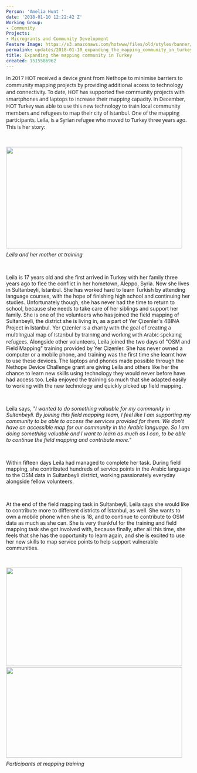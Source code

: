 ```yaml
---
Person: 'Amelia Hunt '
date: '2018-01-10 12:22:42 Z'
Working Group:
- Community
Projects:
- Microgrants and Community Development
Feature Image: https://s3.amazonaws.com/hotwww/files/old/styles/banner/public/IMG_1168_(1)+(1).jpg
permalink: updates/2018-01-10_expanding_the_mapping_community_in_turkey
title: Expanding the mapping community in Turkey
created: 1515586962
---
```

<p class="MsoNormal" style="margin-bottom: 6.0pt;"><span style="font-family: 'Open Sans', Arial, sans-serif; font-size: 14px; font-style: normal; font-variant-ligatures: normal; font-variant-caps: normal; font-weight: 400;">In 2017 HOT received a device grant from Nethope to minimise barriers to community mapping projects by providing additional access to technology and connectivity. To date, HOT has supported five community projects with smartphones and laptops to increase their mapping capacity. In December, HOT Turkey was able to use this new technology to train local community members and refugees to map their city of Istanbul. One of the mapping participants, Leila, is a Syrian refugee who moved to Turkey three years ago. This is her story:</span></p><p class="MsoNormal" style="margin-bottom: 6.0pt;">&nbsp;</p><p class="MsoNormal" style="margin-bottom: 6.0pt;"><img class="image-large" src="https://s3.amazonaws.com/hotwww/files/old/styles/large/public/leila_0.JPG?itok=6X1TUbaR" alt="" style="width:480px;height:276px"></p><address class="MsoNormal" style="margin-bottom: 6.0pt;">Leila and her mother at training</address><p class="MsoNormal" style="margin-bottom: 6.0pt;">&nbsp;</p><p class="MsoNormal" style="margin-bottom: 6.0pt;">Leila is 17 years old and she first arrived in Turkey with her family three years ago to flee the conflict in her hometown, Aleppo, Syria. Now she lives in Sultanbeyli, Istanbul. She has worked hard to learn Turkish by attending language courses, with the hope of finishing high school and continuing her studies. Unfortunately though, she has never had the time to return to school, because she needs to take care of her siblings and support her family. She is one of the volunteers who has joined the field mapping of Sultanbeyli, the district she is living in, as a part of Yer Çizenler's 4BINA Project in Istanbul. Yer&nbsp;<span style="font-family: 'Open Sans', Arial, sans-serif; font-size: 14px; font-style: normal; font-variant-ligatures: normal; font-variant-caps: normal; font-weight: 400;">Çizenler is a charity with the goal of creating a multilingual map of Istanbul by training and working with Arabic-spekaing refugees.</span>&nbsp;Alongside other volunteers, Leila joined the two days of "OSM and Field Mapping" training provided by Yer Çizenler. She has never owned a computer or a mobile phone, and training was the first time she learnt how to use these devices. The laptops and phones made possible through the Nethope Device Challenge grant are giving Leila and others like her the chance to learn new skills using technology they would never before have had access too. Leila enjoyed the training so much that she adapted easily to working with the new technology and quickly picked up field mapping.</p><p class="MsoNormal" style="margin-bottom: 6.0pt;">&nbsp;</p><p class="MsoNormal" style="margin-bottom: 6.0pt;">Leila says, <em>"I wanted to do something valuable for my community in Sultanbeyli. By joining this field mapping team, I feel like I am supporting my community to be able to access the services provided for them. We don't have an accessible map for our community in the Arabic language. So I am doing something valuable and I want to learn as much as I can, to be able to continue the field mapping and contribute more."</em></p><p class="MsoNormal" style="margin-bottom: 6.0pt;">&nbsp;</p><p class="MsoNormal" style="margin-bottom: 6.0pt;">Within fifteen days Leila had managed to complete her task. During field mapping, she contributed hundreds of service points in the Arabic language to the OSM data in Sultanbeyli district, working passionately everyday alongside fellow volunteers.</p><p>&nbsp;</p><p class="MsoNormal" style="margin-bottom: 6.0pt;">At the end of the field mapping task in Sultanbeyli, Leila says she would like to contribute more to different districts of İstanbul, as well. She wants to own a mobile phone when she is 18, and to continue to contribute to OSM data as much as she can. She is very thankful for the training and field mapping task she got involved with, because finally, after all this time, she feels that she has the opportunity to learn again, and she is excited to use her new skills to map service points to help support vulnerable communities.<u></u></p><p class="MsoNormal" style="margin-bottom: 6.0pt;">&nbsp;</p><p class="MsoNormal" style="margin-bottom: 6.0pt;"><img class="image-large" src="https://s3.amazonaws.com/hotwww/files/old/styles/large/public/Capture2_0.JPG?itok=VS4L8nev" alt="" style="width:480px;height:268px">&nbsp; &nbsp;<img class="image-large" src="https://s3.amazonaws.com/hotwww/files/old/styles/large/public/Capture3.JPG?itok=87SVSRIY" alt="" style="width:480px;height:246px"></p><address class="MsoNormal" style="margin-bottom: 6.0pt;">Participants at mapping training</address><p class="MsoNormal" style="margin-bottom: 6.0pt;">&nbsp;</p>
